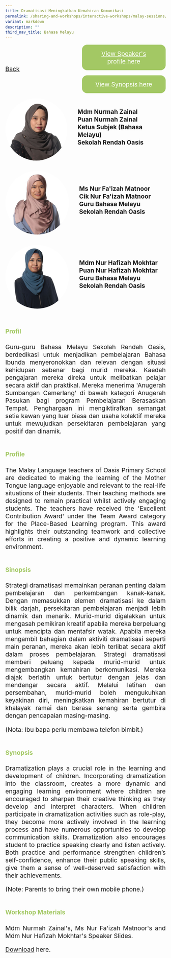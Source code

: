 ```yaml
---
title: Dramatisasi Meningkatkan Kemahiran Komunikasi
permalink: /sharing-and-workshops/interactive-workshops/malay-sessions/ml4/
variant: markdown
description: ""
third_nav_title: Bahasa Melayu
---
```

<style>
.entry-title{
  font-size: 2.25rem;
  font-weight: 700;
  margin-bottom: 2rem;
  text-align: center;
}
.entry-content p{
  text-align: justify;
}

.entry-title.supported-by{
  margin-bottom: 0;
  margin-top: 3rem;
}

.entry-content .buttons-container{
  align-items: center;
  column-gap: 1rem;
  display: flex;
  flex-wrap: wrap;
  justify-content: center;
}
.entry-content .buttons-container .btn-link{
  background-color: #7431e8;
  border-radius: 0.4rem;
  color: #fff;
  font-size: 1.5rem;
  margin-bottom: 1rem;
  padding: 15px 20px;
  text-align: center;
  text-decoration: none;
  width: 15rem;
}
.entry-content .buttons-container .btn-link:hover{
  background-color: lightgrey;
}

.entry-content.sharing-sessions{
  align-items: center;
  display: flex;
  flex-direction: column;
  row-gap: 1.5rem;
}
.entry-content.sharing-sessions .session-item{
  align-items: flex-start;
  background-color:#d84178;
  border-radius: 0.5rem;
  color: #ffffff;
  row-gap: 2rem;
  display: flex;
  font-size: 1.1rem;
  flex-direction: column;
  line-height: 1.2;
  justify-content: space-between;
  margin-bottom: 2rem;
  padding: 1rem;
  width: 100%;
}
.entry-content.sharing-sessions .session-item .lower-wrapper{
  display: flex;
  flex-direction: column;
  row-gap: 2rem;
  width: 100%;
}
.entry-content.sharing-sessions .session-item .session-link{
  border: 2px solid lightgrey;
  border-radius: 0.5rem;
  padding: 1rem;
  text-align: center;
}
.entry-content.sharing-sessions .session-item .session-link a{
  color: #ffffff;
}

.entry-content.sharing-sessions.malay-sessions .session-item{
  background-color: #a3c864;
}

.entry-content.sharing-sessions.tamil-sessions .session-item,
.entry-content.sharing-sessions.preschools-exhibitors .session-item{
  background-color: #9b4490;
}

.entry-content.sharing-sessions.english-sessions .session-item{
  background-color: #fa0;
}

.entry-content.sharing-sessions.primary-secondary-exhibitors .session-item{
  background-color: #a3c864;
}

.entry-content.sharing-sessions .session-item .session-link:hover{
  background-color: lightgrey;
}

.entry-content.sharing-session-item{
  font-size: 1.2rem;
}
.entry-content.sharing-session-item .sharing-sessions-nav{
  align-items: center;
  column-gap: 1rem;
  display: flex;
  flex-wrap: wrap;
  justify-content: space-between;
  padding-bottom: 1rem;
}
.entry-content.sharing-session-item .sharing-sessions-nav .inner-nav-wrapper{
  column-gap: 1rem;
  display: flex;
  flex: 2;
  flex-wrap: wrap;
  justify-content: flex-end;
  row-gap: 1rem;
}
.entry-content.sharing-session-item .sharing-sessions-nav .inner-nav-wrapper .nav-btn{
  background-color: #d84178;
  border-radius: 1rem;
  color: #fff;
  padding: 1rem 2rem;
  text-align: center;
  width: 100%;
}
.entry-content.sharing-session-item.malay-session .sharing-sessions-nav .inner-nav-wrapper .nav-btn{
  background-color: #a3c864;
}
.entry-content.sharing-session-item.tamil-session .sharing-sessions-nav .inner-nav-wrapper .nav-btn{
  background-color: #9b4490;
}
.entry-content.sharing-session-item.english-session .sharing-sessions-nav .inner-nav-wrapper .nav-btn{
  background-color: #fa0;
}
.entry-content.sharing-session-item .sharing-sessions-nav .inner-nav-wrapper .nav-btn:hover{
  background-color: lightgrey;
}
.entry-content.sharing-session-item .profile-wrapper{
  align-items: center;
  display: flex;
  flex-direction: row;
  column-gap: 2rem;
}
.entry-content.sharing-session-item .profile-wrapper > div{
  flex: 1;
}
.entry-content.sharing-session-item .profile-photo-container{
  align-items: center;
  column-gap: 1rem;
  display: flex;
  flex-wrap: wrap;
  justify-content: space-between;
  row-gap: 1rem;
}
.entry-content.sharing-session-item .profile-photo{
  align-items: center;
  column-gap: 2rem;
  display: flex;
  flex-wrap: wrap;
  justify-content: center;
  row-gap: 2rem;
  margin-bottom: 2rem;
}
.entry-content.sharing-session-item .profile-photo img{
  border-radius: 100px;
  width: 200px;
}
.entry-content.sharing-session-item.awardee-item .profile-photo{
  width: 100%;
}
.entry-content.sharing-session-item .profile-name{
  font-weight: 700;
  margin-bottom: 3rem;
}
.entry-content.sharing-session-item h4{
  color: #d84178;
}
.entry-content.sharing-session-item.malay-session h4{
  color: #a3c864;
}
.entry-content.sharing-session-item.tamil-session h4{
  color: #9b4490;
}
.entry-content.sharing-session-item.english-session h4{
  color: #fa0;
}
.entry-content.sharing-session-item.awardee-item h3,
.entry-content.sharing-session-item.awardee-item h4{
  color: #4372d6;
}
.entry-content.sharing-session-item .section-wrapper{
  margin-bottom: 3rem;
}

.entry-content.awardees-container h4{
  font-weight: 700;
  margin-bottom: 3rem;
}
.entry-content.awardees-container a{
  text-decoration: none;
}
.entry-content.awardees-container .section-wrapper{
  margin-bottom: 10rem;
}
.entry-content.awardees-container .section-row{
  column-gap: 1rem;
  display: flex;
  flex-wrap: wrap;
  justify-content: space-around;
  row-gap: 1rem;
}
.entry-content.awardees-container .section-column{
  width: 30%;
}
.entry-content.awardees-container .awardee-wrapper{
  align-items: center;
  display: flex;
  flex-direction: column;
  justify-content: center;
  row-gap: 1rem;
}
.entry-content.awardees-container .awardee-wrapper .awardee-pic{
  width: 10rem;
}
.entry-content.awardees-container .awardee-wrapper .awardee-profile{
  color: #484848;
  text-align: center;
}
.entry-content.awardees-container .awardee-wrapper .name-english{
  font-size: 1.25rem;
  margin-bottom: 1rem;
}
.entry-content.awardees-container .awardee-wrapper .name-chinese{
  font-size: 1.25rem;
  margin-bottom: 1rem;
}

.entry-content .btntop{
  position: fixed;
  float: right;
  bottom: 20px;
  right: 80px;
  z-index: 99;
  border: none;
  background-color: #3bb9ff;
  cursor: pointer;
  padding: 15px;
  border-radius: 4px;
  color: #fff;
  font-weight: 600;
}

.coming-soon{
  color: #7431e8;
  font-size: 2rem;
  font-weight: 700;
  margin-top: 3rem;
  text-align: center;
}

@media all and (min-width: 40rem ){
  .entry-content.sharing-sessions{
    align-items: flex-start;
    display: flex;
    flex-direction: column;
    row-gap: 1.5rem;
  }

  .entry-content.sharing-session-item .profile-wrapper > div{
    flex: 0 1 auto;
  }
  
  .entry-content.sharing-sessions .session-item .lower-wrapper{
    align-items: center;
    flex-direction: row;
    justify-content: space-between;
  }

  .entry-content.sharing-session-item .sharing-sessions-nav .inner-nav-wrapper .nav-btn{
    width: 45%;
  }
}
</style>

<div class="entry-content sharing-session-item malay-session">
<div class="sharing-sessions-nav">
<a href="/sharing-and-workshops/interactive-workshops/malay-sessions/">Back</a>
<div class="inner-nav-wrapper">
<a class="nav-btn" href="#C1">View Speaker's profile here</a>
<a class="nav-btn" href="#C2">View Synopsis here</a>
</div>
</div>

<div class="profiles-container">
<div class="profile-wrapper">
<div class="profile-photo">
<img alt="Nurmah Zainal" src="/images/Interactive_workshops/nurmah-zainal.jpg">
</div>
<div class="profile-name">
Mdm Nurmah Zainal<br>
Puan Nurmah Zainal<br>
Ketua Subjek (Bahasa Melayu)<br>
Sekolah Rendah Oasis
</div>
</div>
<div class="profile-wrapper">
<div class="profile-photo">
<img alt="Nur Faizah Matnoor" src="/images/Interactive_workshops/nur-faizah-matnoor.jpg">
</div>
<div class="profile-name">
Ms Nur Fa'izah Matnoor<br>
Cik Nur Fa'izah Matnoor<br>
Guru Bahasa Melayu<br>
Sekolah Rendah Oasis
</div>
</div>
<div class="profile-wrapper">
<div class="profile-photo">
<img alt="Nur Hafizah Mokhtar" src="/images/Interactive_workshops/nur-hafizah-mokhtar.jpg">
</div>
<div class="profile-name">
Mdm Nur Hafizah Mokhtar<br>
Puan Nur Hafizah Mokhtar<br>
Guru Bahasa Melayu<br>
Sekolah Rendah Oasis
</div>
</div>
</div>

<div class="section-wrapper">
<h4 id="C1">Profil</h4>
<p>
Guru-guru Bahasa Melayu Sekolah Rendah Oasis, berdedikasi untuk menjadikan pembelajaran Bahasa Ibunda menyeronokkan dan relevan dengan situasi kehidupan sebenar bagi murid mereka. Kaedah pengajaran mereka direka untuk melibatkan pelajar secara aktif dan praktikal. Mereka menerima 'Anugerah Sumbangan Cemerlang' di bawah kategori Anugerah Pasukan bagi program Pembelajaran Berasaskan Tempat. Penghargaan ini mengiktirafkan semangat setia kawan yang luar biasa dan usaha kolektif mereka untuk mewujudkan persekitaran pembelajaran yang positif dan dinamik.
</p>
</div>

<div class="section-wrapper">
<h4>Profile</h4>
<p>
The Malay Language teachers of Oasis Primary School are dedicated to making the learning of the Mother Tongue language enjoyable and relevant to the real-life situations of their students. Their teaching methods are designed   to remain practical whilst actively engaging students. The teachers have received the 'Excellent Contribution Award' under the Team Award category for the Place-Based Learning program. This award highlights their outstanding teamwork and collective efforts in creating a positive and dynamic learning environment.
</p>
</div>

<div class="section-wrapper">
<h4 id="C2">Sinopsis</h4> 
<p>
Strategi dramatisasi memainkan peranan penting dalam pembelajaran dan perkembangan kanak-kanak. Dengan memasukkan elemen dramatisasi ke dalam bilik darjah, persekitaran pembelajaran menjadi lebih dinamik dan menarik.  Murid-murid  digalakkan untuk mengasah pemikiran kreatif apabila mereka berpeluang untuk mencipta dan mentafsir watak.  Apabila mereka mengambil bahagian dalam aktiviti dramatisasi seperti main peranan, mereka akan lebih terlibat secara aktif dalam proses pembelajaran.  Strategi dramatisasi memberi peluang kepada murid-murid untuk mengembangkan kemahiran  berkomunikasi.  Mereka diajak berlatih untuk bertutur dengan jelas dan mendengar secara aktif.  Melalui latihan dan persembahan, murid-murid boleh mengukuhkan keyakinan diri, meningkatkan kemahiran bertutur di khalayak ramai dan berasa senang serta gembira dengan pencapaian masing-masing.
</p>
<p>
(Nota: Ibu bapa perlu membawa telefon bimbit.) 
</p>
</div>

<div class="section-wrapper">
<h4>Synopsis</h4> 
<p>
Dramatization plays a crucial role in the learning and development of children. Incorporating dramatization into the classroom, creates a more dynamic and engaging learning environment where children are encouraged to sharpen their creative thinking as they develop and interpret characters. When children participate in dramatization activities such as role-play, they become more actively involved in the learning process and have numerous opportunities to develop communication skills. Dramatization also encourages student  to practice speaking clearly and listen actively. Both practice and performance strengthen children’s self-confidence, enhance their public speaking skills, give them a sense of well-deserved  satisfaction with their achievements.
</p>
<p>
(Note: Parents to bring their own mobile phone.) 
</p>
</div>

<div class="section-wrapper">
	    <h4>Workshop Materials</h4>
    <p>Mdm Nurmah Zainal's, Ms Nur Fa'izah Matnoor's and Mdm Nur Hafizah Mokhtar's Speaker Slides.</p>
    <p><a download="Oasis Primary_MTL Symposium (Slides) 2024_FAIRED.pdf" target="_blank" href="/files/ML4.pdf">Download</a> here.</p>
</div>
</div>